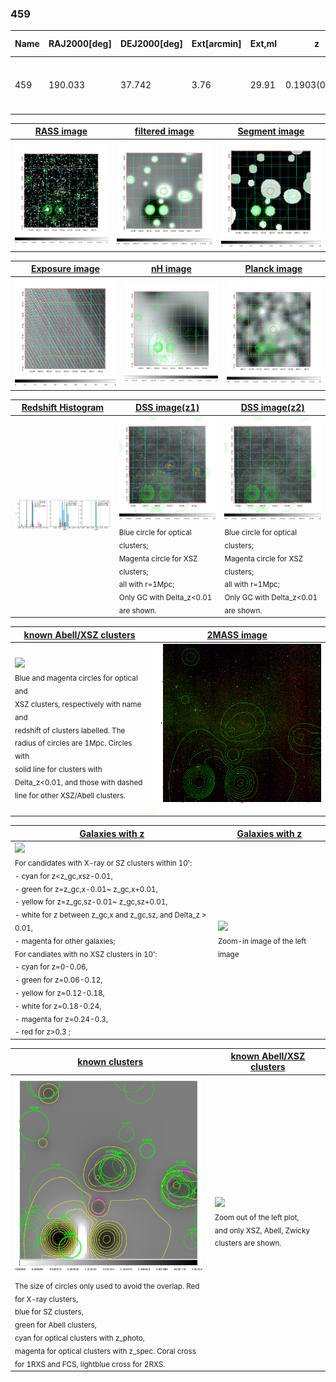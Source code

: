 <div STYLE="page-break-after: always;"></div>

### 459

|Name|RAJ2000[deg]|DEJ2000[deg] |Ext[arcmin]| Ext,ml | z | z_src| C|GC(XSZ,Delta_z<0.01)| GC(OPT,Delta_z<0.01)|GC| R_sig[arcmin] | R500[arcmin] | R500[Mpc]| CRsig[c/s] | CR500[c/s] |L500[1E44 erg/s]|F500[1E-12 erg/s/cm^2]| M500[1E14 Msun]|Tx[keV]|Cnt_sig|Beta|Rc[arcmin]|Comment|Alias|
|---|---|---|---|---|---|------|---|--------|---------|----------|---|---|---|---|---|---|---|---|---|---|---|---|---|---|
|459| 190.033| 37.742| 3.76| 29.91| 0.1903(0.005)| z1, z_xsz| B| F20, SPI| C, N, RM| C, F20, N, SPI, W| 7.338| 4.788| 0.911| 0.073(0.025)| 0.069(0.024)| 1.428(0.436)| 1.388(0.423)| 2.60(0.39)| 4.10(0.39)| 33.5| 0.873(-0.138+0.091)| 6.124(-1.157+0.965)| -| t179|

|[RASS image](../image/459/459_img.pdf)|[filtered image](../image/459/459_fil.pdf)|[Segment image](../image/459/459_seg.pdf)|
|-------------------|--------------------|-------------------|
| <img src="../image/459/459_img.png" width="300">  | <img src="../image/459/459_fil.png" width="300">   | <img src="../image/459/459_seg.png" width="300">  |

|[Exposure image](../image/459/459_mex.pdf)| [nH image](../image/459/459_nh.pdf)| [Planck image](../image/459/459_p.pdf)|
|-------------------|--------------------|-------------------|
|<img src="../image/459/459_mex.png" width="300">   | <img src="../image/459/459_nh.png" width="300">    | <img src="../image/459/459_p.png" width="300"> |

|[Redshift Histogram](../image/459/459_zg.pdf) | [DSS image(z1)](../image/459/459_dss_z1.pdf)      |  [DSS image(z2)](../image/459/459_dss_z2.pdf)    |
|-------------------|--------------------|-------------------|
|<img src="../image/459/459_zg.png" width="300"> |<img src="../image/459/459_dss_z1.png" width="300"> <sub><br>Blue circle for optical clusters; <br>Magenta circle for XSZ clusters; <br>all with r=1Mpc; <br>Only GC with Delta_z<0.01 are shown. </sub>| <img src="../image/459/459_dss_z2.png" width="300"><sub><br>Blue circle for optical clusters; <br>Magenta circle for XSZ clusters; <br>all with r=1Mpc; <br>Only GC with Delta_z<0.01 are shown. </sub> |

|[known Abell/XSZ clusters](../image/459/459_m.pdf) | [2MASS image](../image/459/459_2mass.pdf)      |
|-------------------|-------------------|
|<img src=../image/459/459_m.png width="300"> <br><sub>Blue and magenta circles for optical and <br>XSZ clusters, respectively with name and <br>redshift of clusters labelled. The <br>radius of circles are 1Mpc. Circles with <br>solid line for clusters with <br>Delta_z<0.01, and those with dashed <br>line for other XSZ/Abell clusters.        </sub>|<img src="../image/459/459_2mass.png" width="300">  |

|[Galaxies with z](../image/459/459_opt_ned.pdf) |[Galaxies with z](../image/459/459_opt_ned_zoom.pdf) |
|-------------------|-------------------|
| <img src=../image/459/459_opt_ned.png width="300"> <br><sub> For candidates with X-ray or SZ clusters within 10': <br> - cyan for z<z_gc,xsz-0.01, <br> - green for z=z_gc,x-0.01~ z_gc,x+0.01, <br> - yellow for z=z_gc,sz-0.01~ z_gc,sz+0.01, <br> - white for z between z_gc,x and z_gc,sz, and Delta_z > 0.01, <br> - magenta for other galaxies; <br>For candiates with no XSZ clusters in 10': <br> - cyan for z=0-0.06, <br> - green for z=0.06-0.12, <br> - yellow for z=0.12-0.18, <br> - white for z=0.18-0.24, <br> - magenta for z=0.24-0.3, <br> - red for z>0.3 ;  </sub>|<img src=../image/459/459_opt_ned_zoom.png width="300">  <br><sub> Zoom-in image of the left image</sub>|

|[known clusters](../image/459/459_gc.pdf) |[known Abell/XSZ clusters](../image/459/459_gc_large.pdf) |
|-------------------|-------------------|
| <img src=../image/459/459_gc.png width="300"> <br><sub> The size of circles only used to avoid the overlap. Red for X-ray clusters, <br> blue for SZ clusters, <br> green for Abell clusters, <br> cyan for optical clusters with z_photo, <br> magenta for optical clusters with z_spec. Coral cross for 1RXS and FCS, lightblue cross for 2RXS. </sub>|<img src=../image/459/459_gc_large.png width="300"> <br><sub> Zoom out of the left plot, <br> and only XSZ, Abell, Zwicky clusters are shown. </sub> |



